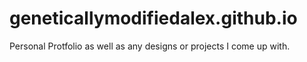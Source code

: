 # geneticallymodifiedalex.github.io
Personal Protfolio as well as any designs or projects I come up with.


